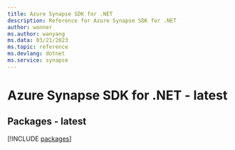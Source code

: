 ```yaml
---
title: Azure Synapse SDK for .NET
description: Reference for Azure Synapse SDK for .NET
author: wonner
ms.author: wanyang
ms.data: 03/21/2023
ms.topic: reference
ms.devlang: dotnet
ms.service: synapse
---
```

# Azure Synapse SDK for .NET - latest
## Packages - latest
[!INCLUDE [packages](synapse-index.md)]
